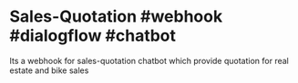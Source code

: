 # Sales-Quotation #webhook #dialogflow #chatbot
Its a webhook for sales-quotation chatbot which provide quotation for real estate and bike sales
